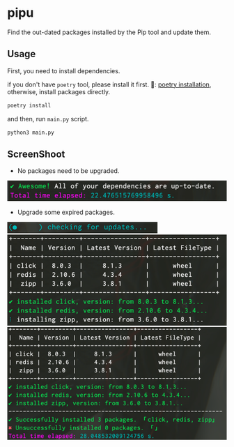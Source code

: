 # pipu

Find the out-dated packages installed by the Pip tool and update them.

## Usage

First, you need to install dependencies.

if you don't have `poetry` tool, please install it first. 🔗: [poetry installation](https://python-poetry.org/docs/#installation), otherwise, install packages directly.

```bash
poetry install
```

and then, run `main.py` script.

```bash
python3 main.py
```

## ScreenShoot

* No packages need to be upgraded.

![img.png](screenshoot/img.png)

* Upgrade some expired packages.

![img_4.png](screenshoot/img_4.png)
![img_2.png](screenshoot/img_2.png)
![img_3.png](screenshoot/img_3.png)
